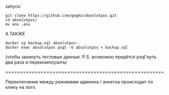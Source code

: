 запуск:

```
git clone https://github.com/gegko/absolutpos.git
cd absolutpos/
mv env .env
```

А ТАКЖЕ

```
docker cp backup.sql absolutpos:.
docker exec absolutpos psql -U absolutpos < backup.sql
```
(чтобы закинуть тестовые данные. P.S. возможно придётся psql'нуть два раза и перекомпоузить)

======================================================

Переключение между режимами админка / анкетка происходит по клику на лого.
